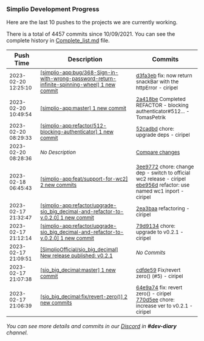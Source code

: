 
### Simplio Development Progress

Here are the last 10 pushes to the projects we are currently working.

There is a total of 4457 commits since 10/09/2021. You can see the complete history in
 [Complete_list.md](Complete_list.md) file.

| Push Time | Description | Commits |
| --- | --- | --- |
| <sub>2023-02-20 12:25:10</sub> | <sub>[[simplio-app:bug/368\-Sign\-in\-with\-wrong\-password\-return\-infinite\-spinning\-wheel] 1 new commit](https://github.com/SimplioOfficial/simplio-app/commit/d3fa3eb3ac8e15bd95ae9339824141b5c7a39fda)</sub> | <sub>[d3fa3eb](https://github.com/SimplioOfficial/simplio-app/commit/d3fa3eb3ac8e15bd95ae9339824141b5c7a39fda) fix: now return snackBar with the httpError - ciripel</sub> |
| <sub>2023-02-20 10:49:54</sub> | <sub>[[simplio-app:master] 1 new commit](https://github.com/SimplioOfficial/simplio-app/commit/2a418be07b7c314eb0225c2489b624cc74c4cb4e)</sub> | <sub>[2a418be](https://github.com/SimplioOfficial/simplio-app/commit/2a418be07b7c314eb0225c2489b624cc74c4cb4e) Completed REFACTOR - blocking authenticator#512... - TomasPetrik</sub> |
| <sub>2023-02-20 08:29:33</sub> | <sub>[[simplio-app:refactor/512\-blocking\-authenticator] 1 new commit](https://github.com/SimplioOfficial/simplio-app/commit/52cadbdb784824fcbed9f2fbc0b66dbc8ffc9cd7)</sub> | <sub>[52cadbd](https://github.com/SimplioOfficial/simplio-app/commit/52cadbdb784824fcbed9f2fbc0b66dbc8ffc9cd7) chore: upgrade deps - ciripel</sub> |
| <sub>2023-02-20 08:28:36</sub> | <sub>_No Description_</sub> | <sub>[Compare changes](https://github.com/SimplioOfficial/simplio-app/compare/bcaa425cd9fb...a5842b102ae5)</sub> |
| <sub>2023-02-18 06:45:43</sub> | <sub>[[simplio-app:feat/support\-for\-wc2] 2 new commits](https://github.com/SimplioOfficial/simplio-app/compare/e0fc424d4fa9...ebe956db59c3)</sub> | <sub>[3ee9772](https://github.com/SimplioOfficial/simplio-app/commit/3ee97720c7911bf2498ab44a4a506fbcd16822f3) chore: change dep - switch to official wc2 release - ciripel<br>[ebe956d](https://github.com/SimplioOfficial/simplio-app/commit/ebe956db59c3b3ac8eadef93e7065eb6df1a435e) refactor: use named wc1 inport - ciripel</sub> |
| <sub>2023-02-17 21:32:47</sub> | <sub>[[simplio-app:refactor/upgrade\-sio\_big\_decimal\-and\-refactor\-to\-v\.0\.2\.0] 1 new commit](https://github.com/SimplioOfficial/simplio-app/commit/2ea3baa11ff9e1f2dcde8f6688b4fc13d3d947e7)</sub> | <sub>[2ea3baa](https://github.com/SimplioOfficial/simplio-app/commit/2ea3baa11ff9e1f2dcde8f6688b4fc13d3d947e7) refactoring - ciripel</sub> |
| <sub>2023-02-17 21:12:14</sub> | <sub>[[simplio-app:refactor/upgrade\-sio\_big\_decimal\-and\-refactor\-to\-v\.0\.2\.0] 1 new commit](https://github.com/SimplioOfficial/simplio-app/commit/79d91344fbe3edaffb05f7d2e8bcb5016fba8843)</sub> | <sub>[79d9134](https://github.com/SimplioOfficial/simplio-app/commit/79d91344fbe3edaffb05f7d2e8bcb5016fba8843) chore: upgrade to v0.2.1 - ciripel</sub> |
| <sub>2023-02-17 21:09:51</sub> | <sub>[[SimplioOfficial/sio_big_decimal] New release published: v0\.2\.1](https://github.com/SimplioOfficial/sio_big_decimal/releases/tag/v0.2.1)</sub> | <sub>_No Commits_</sub> |
| <sub>2023-02-17 21:07:38</sub> | <sub>[[sio_big_decimal:master] 1 new commit](https://github.com/SimplioOfficial/sio_big_decimal/commit/cdfde59befd07be10741ce4b0c8dbd561b14502d)</sub> | <sub>[cdfde59](https://github.com/SimplioOfficial/sio_big_decimal/commit/cdfde59befd07be10741ce4b0c8dbd561b14502d) Fix/revert zero() (#5) - ciripel</sub> |
| <sub>2023-02-17 21:06:39</sub> | <sub>[[sio_big_decimal:fix/revert\-zero\(\)] 2 new commits](https://github.com/SimplioOfficial/sio_big_decimal/compare/d2bbc1d5e915...770d5eea6658)</sub> | <sub>[64e9a74](https://github.com/SimplioOfficial/sio_big_decimal/commit/64e9a7447e3641a89bf2d5800e8a2613c55ae03c) fix: revert zero() - ciripel<br>[770d5ee](https://github.com/SimplioOfficial/sio_big_decimal/commit/770d5eea6658d5126a1cef48df01fffa81c0494b) chore: increase ver to v0.2.1 - ciripel</sub> |

_You can see more details and commits in our [Discord](https://discord.gg/aKhjuwZmdP) in **#dev-diary** channel._
